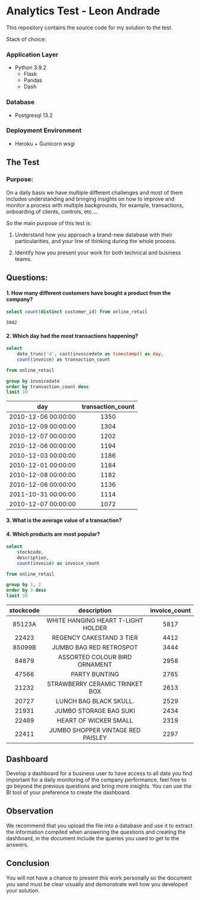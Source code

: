 # Analytics Test - Leon Andrade

This repository contains the source code for my solution to the test.

Stack of choice:

### Application Layer
- Python 3.9.2
    - Flask
    - Pandas
    - Dash

### Database
- Postgresql 13.2

### Deployment Environment
- Heroku + Gunicorn wsgi


## The Test

### Purpose:
On a daily basis we have multiple different challenges and most of them includes understanding and bringing insights on how to improve and monitor a process with multiple backgrounds, for example, transactions, onboarding of clients, controls, etc....

So the main purpose of this test is:

  1. Understand how you approach a brand-new database with their particularities, and your line of thinking during the whole process.

  2. Identify how you present your work for both technical and business teams.

## Questions:

#### 1. How many different customers have bought a product from the company?

```sql
select count(distinct customer_id) from online_retail
```
```
5942
```

#### 2. Which day had the most transactions happening?

```sql
select
	date_trunc('d', cast(invoicedate as timestamp)) as day,
	count(invoice) as transaction_count

from online_retail

group by invoicedate
order by transaction_count desc
limit 10
```
day|transaction_count
:---:|:---:
2010-12-06 00:00:00|1350
2010-12-09 00:00:00|1304
2010-12-07 00:00:00|1202
2010-12-06 00:00:00|1194
2010-12-03 00:00:00|1186
2010-12-01 00:00:00|1184
2010-12-08 00:00:00|1182
2010-12-06 00:00:00|1136
2011-10-31 00:00:00|1114
2010-12-07 00:00:00|1072

#### 3. What is the average value of a transaction?


#### 4. Which products are most popular?

```sql
select
	stockcode,
	description,
	count(invoice) as invoice_count

from online_retail

group by 1, 2
order by 3 desc
limit 10
```
stockcode|description|invoice_count
  :---:  |   :---:   |    :---:
85123A|WHITE HANGING HEART T-LIGHT HOLDER|5817
22423|REGENCY CAKESTAND 3 TIER|4412
85099B|JUMBO BAG RED RETROSPOT|3444
84879|ASSORTED COLOUR BIRD ORNAMENT|2958
47566|PARTY BUNTING|2765
21232|STRAWBERRY CERAMIC TRINKET BOX|2613
20727|LUNCH BAG  BLACK SKULL.|2529
21931|JUMBO STORAGE BAG SUKI|2434
22469|HEART OF WICKER SMALL|2319
22411|JUMBO SHOPPER VINTAGE RED PAISLEY|2297

## Dashboard
Develop a dashboard for a business user to have access to all data you find important for a daily monitoring of the company performance, feel free to go beyond the previous questions and bring more insights. You can use the BI tool of your preference to create the dashboard.

## Observation
We recommend that you upload the file into a database and use it to extract the information compiled when answering the questions and creating the dashboard, in the document include the queries you used to get to the answers.

## Conclusion
You will not have a chance to present this work personally so the document you send must be clear visually and demonstrate well how you developed your solution.
